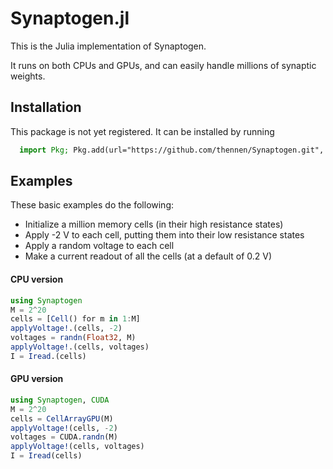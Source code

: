 # Synaptogen.jl

This is the Julia implementation of Synaptogen.

It runs on both CPUs and GPUs, and can easily handle millions of synaptic weights.


## Installation

This package is not yet registered. It can be installed by running

```julia
  import Pkg; Pkg.add(url="https://github.com/thennen/Synaptogen.git", subdir="Synaptogen.jl")
```

## Examples

These basic examples do the following:
- Initialize a million memory cells (in their high resistance states)
- Apply -2 V to each cell, putting them into their low resistance states
- Apply a random voltage to each cell
- Make a current readout of all the cells (at a default of 0.2 V)

#### CPU version

```julia
using Synaptogen
M = 2^20
cells = [Cell() for m in 1:M]
applyVoltage!.(cells, -2)
voltages = randn(Float32, M)
applyVoltage!.(cells, voltages)
I = Iread.(cells)
```

#### GPU version

```julia
using Synaptogen, CUDA
M = 2^20
cells = CellArrayGPU(M)
applyVoltage!(cells, -2)
voltages = CUDA.randn(M)
applyVoltage!(cells, voltages)
I = Iread(cells)
```
